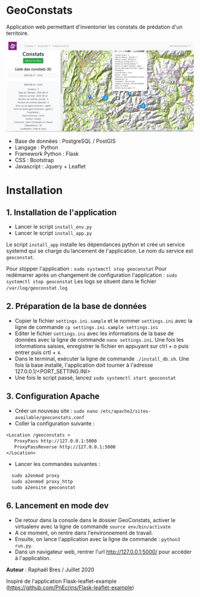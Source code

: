 # GeoConstats

Application web permettant d'inventorier les constats de prédation d'un territoire.

![GeoConstats - Aperçu](./docs/GeoConstats-0.1.0.png)

- Base de données : PostgreSQL / PostGIS
- Langage : Python
- Framework Python : Flask
- CSS : Bootstrap
- Javascript : Jquery + Leaflet

# Installation

## 1. Installation de l'application

- Lancer le script `install_env.py`
- Lancer le script `install_app.py`

Le script `install_app` installe les dépendances python et crée un service systemd qui se charge du lancement de l'application. Le nom du service est `geoconstat`.

Pour stopper l'application : `sudo systemctl stop geoconstat`
Pour redémarrer après un changement de configuration l'application : `sudo systemctl stop geoconstat`
Les logs se situent dans le fichier `/var/log/geoconstat.log`

## 2. Préparation de la base de données

- Copier le fichier `settings.ini.sample` et le nommer `settings.ini` avec la ligne de commande `cp settings.ini.sample settings.ini`
- Editer le fichier `settings.ini` avec les informations de la base de données avec la ligne de commande `nano settings.ini`. Une fois les informations saisies, enregistrer le fichier en appuyant sur ctrl + o puis entrer puis crtl + x.
- Dans le terminal, exécuter la ligne de commande `./install_db.sh`.
  Une fois la base installé, l'application doit tourner à l'adresse 127.0.0.1/<PORT_SETTING.INI>
- Une fois le script passé, lancez `sudo systemctl start geoconstat`

## 3. Configuration Apache

- Créer un nouveau site : `sudo nano /etc/apache2/sites-available/geoconstats.conf`
- Coller la configuration suivante :

```
<Location /geoconstats >
   ProxyPass http://127.0.0.1:5000
   ProxyPassReverse http://127.0.0.1:5000
</Location>
```

- Lancer les commandes suivantes :

```
  sudo a2enmod proxy
  sudo a2enmod proxy_http
  sudo a2ensite geoconstat
```

## 6. Lancement en mode dev

- De retour dans la console dans le dossier GeoConstats, activer le virtualenv avec la ligne de commande `source env/bin/activate`
- A ce moment, on rentre dans l'environnement de travail.
- Ensuite, on lance l'application avec la ligne de commande : `python3 run.py`.
- Dans un navigateur web, rentrer l'url http://127.0.0.1:5000/ pour accéder à l'application.

**Auteur** : Raphaël Bres / Juillet 2020

Inspiré de l'application Flask-leaflet-example (https://github.com/PnEcrins/Flask-leaflet-example)
